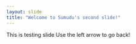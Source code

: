 ```yaml
---
layout: slide
title: "Welcome to Sumudu's second slide!"
---
```

This is testing slide
Use the left arrow to go back!
